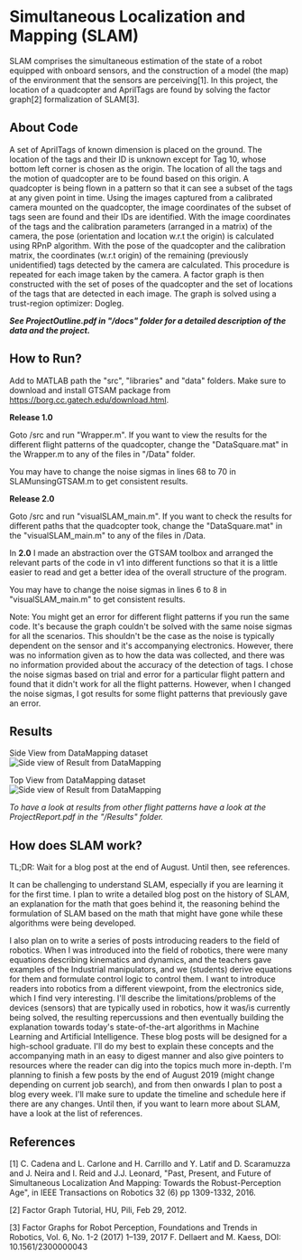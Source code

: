 # Simultaneous Localization and Mapping (SLAM)

SLAM comprises the simultaneous estimation of the state
of a robot equipped with onboard sensors, and the construction of a model (the map) of the environment that the sensors are perceiving[1]. In this project, the location of a quadcopter and AprilTags are found by solving the factor graph[2] formalization of SLAM[3].


## About Code

A set of AprilTags of known dimension is placed on the ground. The location of the tags and their ID is unknown except for Tag 10, whose bottom left corner is chosen as the origin. The location of all the tags and the motion of quadcopter are to be found based on this origin. A quadcopter is being flown in a pattern so that it can see a subset of the tags at any given point in time. Using the images captured from a calibrated camera mounted on the quadcopter, the image coordinates of the subset of tags seen are found and their IDs are identified. With the image coordinates of the tags and the calibration parameters (arranged in a matrix) of the camera, the pose (orientation and location w.r.t the origin) is calculated using RPnP algorithm. With the pose of the quadcopter and the calibration matrix, the coordinates (w.r.t origin) of the remaining (previously unidentified) tags detected by the camera are calculated. This procedure is repeated for each image taken by the camera. A factor graph is then constructed with the set of poses of the quadcopter and the set of locations of the tags that are detected in each image. The graph is solved using a trust-region optimizer: Dogleg.

**_See ProjectOutline.pdf in "/docs" folder for a detailed description of the data and the project._**


## How to Run?

Add to MATLAB path the "src", "libraries" and "data" folders. Make sure to download and install GTSAM package from https://borg.cc.gatech.edu/download.html. 

**Release 1.0**

Goto /src and run "Wrapper.m". If you want to view the results for the different flight patterns of the quadcopter, change the "DataSquare.mat" in the Wrapper.m to any of the files in "/Data" folder.

You may have to change the noise sigmas in lines 68 to 70 in SLAMunsingGTSAM.m to get consistent results. 

**Release 2.0**

Goto /src and run "visualSLAM_main.m". If you want to check the results for different paths that the quadcopter took, change the "DataSquare.mat" in the "visualSLAM_main.m" to any of the files in /Data. 

In **2.0** I made an abstraction over the GTSAM toolbox and arranged the relevant parts of the code in v1 into different functions so that it is a little easier to read and get a better idea of the overall structure of the program. 

You may have to change the noise sigmas in lines 6 to 8 in "visualSLAM_main.m" to get consistent results. 

Note: You might get an error for different flight patterns if you run the same code. It's because the graph couldn't be solved with the same noise sigmas for all the scenarios. This shouldn't be the case as the noise is typically dependent on the sensor and it's accompanying electronics. However, there was no information given as to how the data was collected, and there was no information provided about the accuracy of the detection of tags. I chose the noise sigmas based on trial and error for a particular flight pattern and found that it didn't work for all the flight patterns. However, when I changed the noise sigmas, I got results for some flight patterns that previously gave an error.


## Results

Side View from DataMapping dataset
![Side view of Result from DataMapping](https://drive.google.com/uc?export=view&id=1FUsxQDNVCCNPayYACJnE6xbJZk5DQaeZ)

Top View from DataMapping dataset
![Side view of Result from DataMapping](https://drive.google.com/uc?export=view&id=1VRtdg9xIld4bH2ADVM27WGWV6DxUIHf7)

*To have a look at results from other flight patterns have a look at the ProjectReport.pdf in the "/Results" folder.*


## How does SLAM work?


TL;DR: Wait for a blog post at the end of August. Until then, see references.

It can be challenging to understand SLAM, especially if you are learning it for the first time. I plan to write a detailed blog post on the history of SLAM, an explanation for the math that goes behind it, the reasoning behind the formulation of SLAM based on the math that might have gone while these algorithms were being developed. 

I also plan on to write a series of posts introducing readers to the field of robotics. When I was introduced into the field of robotics, there were many equations describing kinematics and dynamics, and the teachers gave examples of the Industrial manipulators, and we (students) derive equations for them and formulate control logic to control them. I want to introduce readers into robotics from a different viewpoint, from the electronics side, which I find very interesting. I'll describe the limitations/problems of the devices (sensors) that are typically used in robotics, how it was/is currently being solved, the resulting repercussions and then eventually building the explanation towards today's state-of-the-art algorithms in Machine Learning and Artificial Intelligence. These blog posts will be designed for a high-school graduate. I'll do my best to explain these concepts and the accompanying math in an easy to digest manner and also give pointers to resources where the reader can dig into the topics much more in-depth. I'm planning to finish a few posts by the end of August 2019 (might change depending on current job search), and from then onwards I plan to post a blog every week. I'll make sure to update the timeline and schedule here if there are any changes.  Until then, if you want to learn more about SLAM, have a look at the list of references.



## References

[1] C. Cadena and L. Carlone and H. Carrillo and Y. Latif and D. Scaramuzza and J. Neira and I. Reid and J.J. Leonard, "Past, Present, and Future of Simultaneous Localization And Mapping: Towards the Robust-Perception Age", in IEEE Transactions on Robotics 32 (6) pp 1309-1332, 2016.

[2] Factor Graph Tutorial, HU, Pili, Feb 29, 2012.

[3] Factor Graphs for Robot Perception, Foundations and Trends in Robotics, Vol. 6, No. 1-2 (2017) 1–139, 2017 F. Dellaert and M. Kaess, DOI: 10.1561/2300000043
